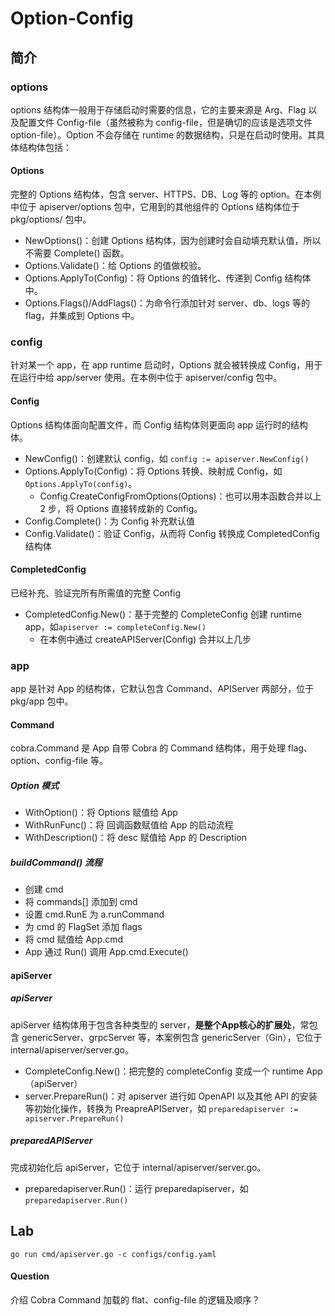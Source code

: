 # Option-Config

## 简介

### options

options 结构体一般用于存储启动时需要的信息，它的主要来源是 Arg、Flag 以及配置文件 Config-file（虽然被称为 config-file，但是确切的应该是选项文件 option-file）。Option 不会存储在 runtime 的数据结构，只是在启动时使用。其具体结构体包括：

#### Options

完整的 Options 结构体，包含 server、HTTPS、DB、Log 等的 option。在本例中位于 apiserver/options 包中，它用到的其他组件的 Options 结构体位于 pkg/options/ 包中。

- NewOptions()：创建 Options 结构体，因为创建时会自动填充默认值，所以不需要 Complete() 函数。
- Options.Validate()：给 Options 的值做校验。
- Options.ApplyTo(Config)：将 Options 的值转化、传递到 Config 结构体中。
- Options.Flags()/AddFlags()：为命令行添加针对 server、db、logs 等的 flag，并集成到 Options 中。

### config

针对某一个 app，在 app runtime 启动时，Options 就会被转换成 Config，用于在运行中给 app/server 使用。在本例中位于 apiserver/config 包中。

#### Config

Options 结构体面向配置文件，而 Config 结构体则更面向 app 运行时的结构体。

- NewConfig()：创建默认 config，如 `config := apiserver.NewConfig()`
- Options.ApplyTo(Config)：将 Options 转换、映射成 Config，如 `Options.ApplyTo(config)`。
  - Config.CreateConfigFromOptions(Options)：也可以用本函数合并以上 2 步，将 Options 直接转成新的 Config。
- Config.Complete()：为 Config 补充默认值
- Config.Validate()：验证 Config，从而将 Config 转换成 CompletedConfig 结构体

#### CompletedConfig

已经补充、验证完所有所需值的完整 Config

- CompletedConfig.New()：基于完整的 CompleteConfig 创建 runtime app，如`apiserver := completeConfig.New()`
  - 在本例中通过 createAPIServer(Config) 合并以上几步

### app

app 是针对 App 的结构体，它默认包含 Command、APIServer 两部分，位于 pkg/app 包中。

#### Command

cobra.Command 是 App 自带 Cobra 的 Command 结构体，用于处理 flag、option、config-file 等。

##### Option 模式

- WithOption()：将 Options 赋值给 App
- WithRunFunc()：将 回调函数赋值给 App 的启动流程
- WithDescription()：将 desc 赋值给 App 的 Description

##### buildCommand() 流程

- 创建 cmd
- 将 commands[] 添加到 cmd
- 设置 cmd.RunE 为 a.runCommand
- 为 cmd 的 FlagSet 添加 flags
- 将 cmd 赋值给 App.cmd
- App 通过 Run() 调用 App.cmd.Execute()

#### apiServer

##### apiServer

apiServer 结构体用于包含各种类型的 server，**是整个App核心的扩展处**，常包含 genericServer、grpcServer 等，本案例包含 genericServer（Gin），它位于 internal/apiserver/server.go。

- CompleteConfig.New()：把完整的 completeConfig 变成一个 runtime App（apiServer）
- server.PrepareRun()：对 apiserver 进行如 OpenAPI 以及其他 API 的安装等初始化操作，转换为 PreapreAPIServer，如 `preparedapiserver := apiserver.PrepareRun()`

##### preparedAPIServer

完成初始化后 apiServer，它位于 internal/apiserver/server.go。

- preparedapiserver.Run()：运行 preparedapiserver，如 `preparedapiserver.Run()`

## Lab

```shell
go run cmd/apiserver.go -c configs/config.yaml
```

#### Question

介绍 Cobra Command 加载的 flat、config-file 的逻辑及顺序？